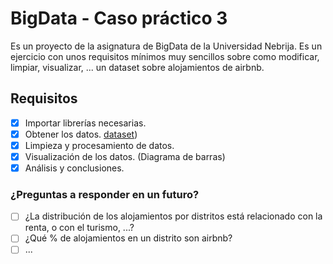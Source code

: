 # BigData - Caso práctico 3
Es un proyecto de la asignatura de BigData de la Universidad Nebrija. Es un ejercicio con unos requisitos mínimos muy sencillos sobre como modificar, limpiar, visualizar, ... un dataset sobre alojamientos de airbnb.

## Requisitos
- [x] Importar librerías necesarias.
- [x] Obtener los datos. [dataset](listings.csv))
- [x] Limpieza y procesamiento de datos.
- [x] Visualización de los datos. (Diagrama de barras)
- [x] Análisis y conclusiones.

### ¿Preguntas a responder en un futuro?
- [ ] ¿La distribución de los alojamientos por distritos está relacionado con la renta, o con el turismo, ...?
- [ ] ¿Qué % de alojamientos en un distrito son airbnb?
- [ ] ...